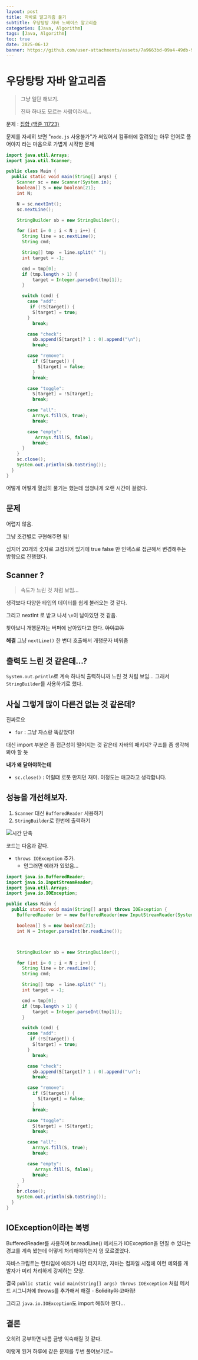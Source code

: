 ```yaml
---
layout: post
title: 자바로 알고리즘 풀기
subtitle: 우당탕탕 자바 노베이스 알고리즘
categories: [Java, Algorithm]
tags: [Java, Algorithm]
toc: true
date: 2025-06-12
banner: https://github.com/user-attachments/assets/7a9663bd-09a4-49db-9b32-edb5adcedc96
---
```


# 우당탕탕 자바 알고리즘

> 그냥 일단 해보기.
>
> 진짜 하나도 모르는 사람이라서...

문제 : [집합 (백준 11723)](https://www.acmicpc.net/problem/11723)

문제를 자세히 보면 "`node.js` 사용불가"가 써있어서 컴퓨터에 깔려있는 아무 언어로 풀어야지 라는 마음으로 가볍게 시작한 문제

```java
import java.util.Arrays;
import java.util.Scanner;

public class Main {
  public static void main(String[] args) {
    Scanner sc = new Scanner(System.in);
    boolean[] S = new boolean[21];
    int N;

    N = sc.nextInt();
    sc.nextLine();

    StringBuilder sb = new StringBuilder();

    for (int i= 0 ; i < N ; i++) {
      String line = sc.nextLine();
      String cmd;

      String[] tmp  = line.split(" ");
      int target = -1;

      cmd = tmp[0];
      if (tmp.length > 1) {
          target = Integer.parseInt(tmp[1]);
      }

      switch (cmd) {
        case "add":
         if (!S[target]) {
          S[target] = true;
        }
          break;

        case "check":
          sb.append(S[target]? 1 : 0).append("\n");
          break;

        case "remove":
          if (S[target]) {
            S[target] = false;
          }
          break;

        case "toggle":
          S[target] = !S[target];
          break;

        case "all":
          Arrays.fill(S, true);
          break;

        case "empty":
           Arrays.fill(S, false);
          break;
      }
    }
    sc.close();
    System.out.println(sb.toString());
  }
}
```

어떻게 어떻게 열심히 풀기는 했는데 엄청나게 오랜 시간이 걸렸다.

## 문제

어렵지 않음.

그냥 조건별로 구현해주면 됨!

심지어 20개의 숫자로 고정되어 있기에 true false 만 인덱스로 접근해서 변경해주는 방향으로 진행했다.

## Scanner ?

> 속도가 느린 것 처럼 보임...

생각보다 다양한 타입의 데이터를 쉽게 불러오는 것 같다.

그리고 nextInt 로 받고 나서 `\n`이 남아있던 것 같음.

찾아보니 개행문자는 버퍼에 남아있다고 한다. ~~아이고야~~

**해결**
그냥 `nextLine()` 한 번더 호출해서 개행문자 비워줌

## 출력도 느린 것 같은데...?

`System.out.println`로 계속 하나씩 출력하니까 느린 것 처럼 보임...
그래서 `StringBuilder`를 사용하기로 했다.

## 사실 그렇게 많이 다른건 없는 것 같은데?

진짜로요

- `for` : 그냥 자스랑 똑같았다!

대신 import 부분은 좀 접근성이 떨어지는 것 같은데 자바의 패키지? 구조를 좀 생각해봐야 할 듯

**내가 왜 닫아야하는데**

- `sc.close()` : 어릴떄 로봇 만지던 재미. 이정도는 애교라고 생각합니다.

## 성능을 개선해보자.

1. `Scanner` 대신 `BufferedReader` 사용하기
2. `StringBuilder`로 한번에 출력하기

![시간 단축](/assets/images/java/javaAlgo.png)

코드는 다음과 같다.

- `throws IOException` 추가.
  - 안그러면 에러가 있었음...

```java
import java.io.BufferedReader;
import java.io.InputStreamReader;
import java.util.Arrays;
import java.io.IOException;

public class Main {
  public static void main(String[] args) throws IOException {
    BufferedReader br = new BufferedReader(new InputStreamReader(System.in));

    boolean[] S = new boolean[21];
    int N = Integer.parseInt(br.readLine());



    StringBuilder sb = new StringBuilder();

    for (int i= 0 ; i < N ; i++) {
      String line = br.readLine();
      String cmd;

      String[] tmp  = line.split(" ");
      int target = -1;

      cmd = tmp[0];
      if (tmp.length > 1) {
          target = Integer.parseInt(tmp[1]);
      }

      switch (cmd) {
        case "add":
         if (!S[target]) {
          S[target] = true;
        }
          break;

        case "check":
          sb.append(S[target]? 1 : 0).append("\n");
          break;

        case "remove":
          if (S[target]) {
            S[target] = false;
          }
          break;

        case "toggle":
          S[target] = !S[target];
          break;

        case "all":
          Arrays.fill(S, true);
          break;

        case "empty":
           Arrays.fill(S, false);
          break;
      }
    }
    br.close();
    System.out.println(sb.toString());
  }
}
```

## IOException이라는 복병

BufferedReader를 사용하며 br.readLine() 메서드가 IOException을 던질 수 있다는 경고를 계속 봤는데 어떻게 처리해야하는지 영 모르겠었다.

자바스크립트는 런타임에 에러가 나면 터지지만, 자바는 컴파일 시점에 이런 예외를 개발자가 미리 처리하게 강제하는 모양.

결국 `public static void main(String[] args) throws IOException` 처럼 메서드 시그니처에 throws를 추가해서 해결 - ~~Solidity야 고마워!~~

그리고 `java.io.IOException`도 import 해줘야 한다...

## 결론

오히려 공부하면 나름 금방 익숙해질 것 같다.

이렇게 된거 하루에 같은 문제를 두번 풀어보기로~
